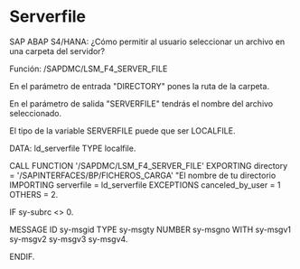 # Serverfile
SAP ABAP S4/HANA: ¿Cómo permitir al usuario seleccionar un archivo en una carpeta del servidor?

Función: /SAPDMC/LSM_F4_SERVER_FILE

En el parámetro de entrada "DIRECTORY" pones la ruta de la carpeta. 

En el parámetro de salida "SERVERFILE" tendrás el nombre del archivo seleccionado.

El tipo de la variable SERVERFILE puede que ser LOCALFILE.

DATA: ld_serverfile TYPE localfile.

CALL FUNCTION '/SAPDMC/LSM_F4_SERVER_FILE'
  EXPORTING
    directory        = '/SAPINTERFACES/BP/FICHEROS_CARGA' "El nombre de tu directorio
  IMPORTING
    serverfile       = ld_serverfile
  EXCEPTIONS
    canceled_by_user = 1
    OTHERS           = 2.

IF sy-subrc <> 0.

  MESSAGE ID sy-msgid TYPE sy-msgty NUMBER sy-msgno
        WITH sy-msgv1 sy-msgv2 sy-msgv3 sy-msgv4.

ENDIF.
